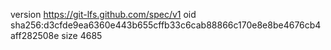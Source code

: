 version https://git-lfs.github.com/spec/v1
oid sha256:d3cfde9ea6360e443b655cffb33c6cab88866c170e8e8be4676cb4aff282508e
size 4685
